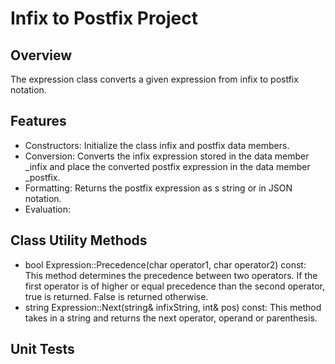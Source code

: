 # Infix to Postfix Project
## Overview
The expression class converts a given expression from infix to postfix notation. 

## Features
- Constructors: Initialize the class infix and postfix data members.
- Conversion: Converts the infix expression stored in the data member _infix and place the converted postfix expression in the data member _postfix.
- Formatting: Returns the postfix expression as s string or in JSON notation.
- Evaluation: 

## Class Utility Methods
- bool Expression::Precedence(char operator1, char operator2) const: This method determines the precedence between two operators. If the first operator is of higher or equal precedence than the second operator, true is returned. False is returned otherwise.
- string Expression::Next(string& infixString, int& pos) const: This method takes in a string and returns the next operator, operand or parenthesis.

## Unit Tests

